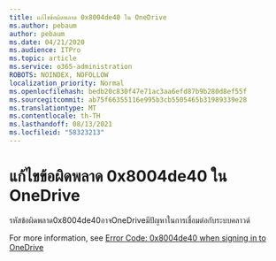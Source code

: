 ```yaml
---
title: แก้ไขข้อผิดพลาด 0x8004de40 ใน OneDrive
ms.author: pebaum
author: pebaum
ms.date: 04/21/2020
ms.audience: ITPro
ms.topic: article
ms.service: o365-administration
ROBOTS: NOINDEX, NOFOLLOW
localization_priority: Normal
ms.openlocfilehash: bedb20c830f47e71ac3aa6efd87b9b280d8ef55f
ms.sourcegitcommit: ab75f66355116e995b3cb5505465b31989339e28
ms.translationtype: MT
ms.contentlocale: th-TH
ms.lasthandoff: 08/13/2021
ms.locfileid: "58323213"
---
```

# <a name="fix-0x8004de40-error-in-onedrive"></a>แก้ไขข้อผิดพลาด 0x8004de40 ใน OneDrive

รหัสข้อผิดพลาด0x8004de40อาจOneDriveมีปัญหาในการเชื่อมต่อกับระบบคลาวด์ 

For more information, see [Error Code: 0x8004de40 when signing in to OneDrive](https://docs.microsoft.com/sharepoint/troubleshoot/administration/error-0x8004de40-in-onedrive)